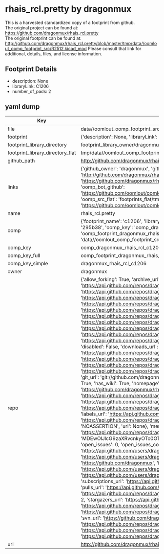 # rhais_rcl.pretty by dragonmux  
This is a harvested standardized copy of a footprint from github.  
The original project can be found at:  
https://github.com/dragonmux/rhais_rcl.pretty  
The original footprint can be found at:
http://github.com/dragonmux/rhais_rcl.pretty/blob/master/tmp/data//oomlout_oomp_footprint_src/R2512.kicad_mod
Please consult that link for additional, details, files, and license information.  
## Footprint Details
* description: None  
* libraryLink: C1206  
* number_of_pads: 2  
## yaml dump  
| Key | Value |  
| --- | --- |  
| file | data//oomlout_oomp_footprint_src/rhais_rcl.pretty/C1206.kicad_mod |  
| footprint | {'description': None, 'libraryLink': 'C1206', 'number_of_pads': 2} |  
| footprint_library_directory | footprint_library_owner/dragonmux_rhais_rcl.pretty |  
| footprint_library_directory_flat | tmp/data//oomlout_oomp_footprint_src/footprints_flat/dragonmux_rhais_rcl_c1206/working |  
| github_path | http://github.com/dragonmux/rhais_rcl.pretty/blob/master/tmp/data//oomlout_oomp_footprint_src/C1206.kicad_mod |  
| links | {'github_owner': 'dragonmux', 'github_repo_name': 'rhais_rcl.pretty', 'github_src': 'http://github.com/dragonmux/rhais_rcl.pretty/blob/master/tmp/data//oomlout_oomp_footprint_src/R2512.kicad_mod', 'github_src_repo': 'https://github.com/dragonmux/rhais_rcl.pretty', 'oomp_bot': 'tmp/data//oomlout_oomp_footprint_src/footprints/dragonmux_rhais_rcl_c1206/working', 'oomp_bot_github': 'https://github.com/oomlout/oomlout_oomp_footprint_bot/tree/main/tmp/data//oomlout_oomp_footprint_src/footprints/dragonmux_rhais_rcl_c1206/working', 'oomp_src_flat': 'footprints_flat/tmp/data//oomlout_oomp_footprint_src/footprints_flat/dragonmux_rhais_rcl_c1206/working', 'oomp_src_flat_github': 'https://github.com/oomlout/oomlout_oomp_footprint_src/tree/main/tmp/data//oomlout_oomp_footprint_src/footprints_flat/dragonmux_rhais_rcl_c1206/working'} |  
| name | rhais_rcl.pretty |  
| oomp | {'footprint_name': 'c1206', 'library_name': 'rhais_rcl', 'md5': '295b38a485bcc17e20bbf62c7fab5c19', 'md5_10': '295b38a485', 'md5_5': '295b3', 'md5_6': '295b38', 'oomp_key': 'oomp_dragonmux_rhais_rcl_c1206', 'oomp_key_extra': 'oomp_footprint_dragonmux_rhais_rcl_c1206', 'oomp_key_full': 'oomp_footprint_dragonmux_rhais_rcl_c1206_295b38', 'oomp_key_simple': 'dragonmux_rhais_rcl_c1206', 'original_filename': 'data//oomlout_oomp_footprint_src/rhais_rcl.pretty/C1206.kicad_mod', 'owner_name': 'dragonmux'} |  
| oomp_key | oomp_dragonmux_rhais_rcl_c1206 |  
| oomp_key_full | oomp_footprint_dragonmux_rhais_rcl_c1206 |  
| oomp_key_simple | dragonmux_rhais_rcl_c1206 |  
| owner | dragonmux |  
| repo | {'allow_forking': True, 'archive_url': 'https://api.github.com/repos/dragonmux/rhais_rcl.pretty/{archive_format}{/ref}', 'archived': False, 'assignees_url': 'https://api.github.com/repos/dragonmux/rhais_rcl.pretty/assignees{/user}', 'blobs_url': 'https://api.github.com/repos/dragonmux/rhais_rcl.pretty/git/blobs{/sha}', 'branches_url': 'https://api.github.com/repos/dragonmux/rhais_rcl.pretty/branches{/branch}', 'clone_url': 'https://github.com/dragonmux/rhais_rcl.pretty.git', 'collaborators_url': 'https://api.github.com/repos/dragonmux/rhais_rcl.pretty/collaborators{/collaborator}', 'comments_url': 'https://api.github.com/repos/dragonmux/rhais_rcl.pretty/comments{/number}', 'commits_url': 'https://api.github.com/repos/dragonmux/rhais_rcl.pretty/commits{/sha}', 'compare_url': 'https://api.github.com/repos/dragonmux/rhais_rcl.pretty/compare/{base}...{head}', 'contents_url': 'https://api.github.com/repos/dragonmux/rhais_rcl.pretty/contents/{+path}', 'contributors_url': 'https://api.github.com/repos/dragonmux/rhais_rcl.pretty/contributors', 'created_at': '2020-09-22T00:33:55Z', 'default_branch': 'main', 'deployments_url': 'https://api.github.com/repos/dragonmux/rhais_rcl.pretty/deployments', 'description': "DX-MON's Resistor, Capacitor and Inductor footprints KiCad library", 'disabled': False, 'downloads_url': 'https://api.github.com/repos/dragonmux/rhais_rcl.pretty/downloads', 'events_url': 'https://api.github.com/repos/dragonmux/rhais_rcl.pretty/events', 'fork': False, 'forks': 1, 'forks_count': 1, 'forks_url': 'https://api.github.com/repos/dragonmux/rhais_rcl.pretty/forks', 'full_name': 'dragonmux/rhais_rcl.pretty', 'git_commits_url': 'https://api.github.com/repos/dragonmux/rhais_rcl.pretty/git/commits{/sha}', 'git_refs_url': 'https://api.github.com/repos/dragonmux/rhais_rcl.pretty/git/refs{/sha}', 'git_tags_url': 'https://api.github.com/repos/dragonmux/rhais_rcl.pretty/git/tags{/sha}', 'git_url': 'git://github.com/dragonmux/rhais_rcl.pretty.git', 'has_discussions': False, 'has_downloads': True, 'has_issues': True, 'has_pages': False, 'has_projects': True, 'has_wiki': True, 'homepage': '', 'hooks_url': 'https://api.github.com/repos/dragonmux/rhais_rcl.pretty/hooks', 'html_url': 'https://github.com/dragonmux/rhais_rcl.pretty', 'id': 297493986, 'is_template': False, 'issue_comment_url': 'https://api.github.com/repos/dragonmux/rhais_rcl.pretty/issues/comments{/number}', 'issue_events_url': 'https://api.github.com/repos/dragonmux/rhais_rcl.pretty/issues/events{/number}', 'issues_url': 'https://api.github.com/repos/dragonmux/rhais_rcl.pretty/issues{/number}', 'keys_url': 'https://api.github.com/repos/dragonmux/rhais_rcl.pretty/keys{/key_id}', 'labels_url': 'https://api.github.com/repos/dragonmux/rhais_rcl.pretty/labels{/name}', 'language': None, 'languages_url': 'https://api.github.com/repos/dragonmux/rhais_rcl.pretty/languages', 'license': {'key': 'other', 'name': 'Other', 'node_id': 'MDc6TGljZW5zZTA=', 'spdx_id': 'NOASSERTION', 'url': None}, 'merges_url': 'https://api.github.com/repos/dragonmux/rhais_rcl.pretty/merges', 'milestones_url': 'https://api.github.com/repos/dragonmux/rhais_rcl.pretty/milestones{/number}', 'mirror_url': None, 'name': 'rhais_rcl.pretty', 'network_count': 1, 'node_id': 'MDEwOlJlcG9zaXRvcnkyOTc0OTM5ODY=', 'notifications_url': 'https://api.github.com/repos/dragonmux/rhais_rcl.pretty/notifications{?since,all,participating}', 'open_issues': 0, 'open_issues_count': 0, 'owner': {'avatar_url': 'https://avatars.githubusercontent.com/u/691140?v=4', 'events_url': 'https://api.github.com/users/dragonmux/events{/privacy}', 'followers_url': 'https://api.github.com/users/dragonmux/followers', 'following_url': 'https://api.github.com/users/dragonmux/following{/other_user}', 'gists_url': 'https://api.github.com/users/dragonmux/gists{/gist_id}', 'gravatar_id': '', 'html_url': 'https://github.com/dragonmux', 'id': 691140, 'login': 'dragonmux', 'node_id': 'MDQ6VXNlcjY5MTE0MA==', 'organizations_url': 'https://api.github.com/users/dragonmux/orgs', 'received_events_url': 'https://api.github.com/users/dragonmux/received_events', 'repos_url': 'https://api.github.com/users/dragonmux/repos', 'site_admin': False, 'starred_url': 'https://api.github.com/users/dragonmux/starred{/owner}{/repo}', 'subscriptions_url': 'https://api.github.com/users/dragonmux/subscriptions', 'type': 'User', 'url': 'https://api.github.com/users/dragonmux'}, 'private': False, 'pulls_url': 'https://api.github.com/repos/dragonmux/rhais_rcl.pretty/pulls{/number}', 'pushed_at': '2022-02-24T04:24:12Z', 'releases_url': 'https://api.github.com/repos/dragonmux/rhais_rcl.pretty/releases{/id}', 'size': 48, 'ssh_url': 'git@github.com:dragonmux/rhais_rcl.pretty.git', 'stargazers_count': 2, 'stargazers_url': 'https://api.github.com/repos/dragonmux/rhais_rcl.pretty/stargazers', 'statuses_url': 'https://api.github.com/repos/dragonmux/rhais_rcl.pretty/statuses/{sha}', 'subscribers_count': 2, 'subscribers_url': 'https://api.github.com/repos/dragonmux/rhais_rcl.pretty/subscribers', 'subscription_url': 'https://api.github.com/repos/dragonmux/rhais_rcl.pretty/subscription', 'svn_url': 'https://github.com/dragonmux/rhais_rcl.pretty', 'tags_url': 'https://api.github.com/repos/dragonmux/rhais_rcl.pretty/tags', 'teams_url': 'https://api.github.com/repos/dragonmux/rhais_rcl.pretty/teams', 'temp_clone_token': None, 'topics': [], 'trees_url': 'https://api.github.com/repos/dragonmux/rhais_rcl.pretty/git/trees{/sha}', 'updated_at': '2023-01-07T20:38:45Z', 'url': 'https://api.github.com/repos/dragonmux/rhais_rcl.pretty', 'visibility': 'public', 'watchers': 2, 'watchers_count': 2, 'web_commit_signoff_required': False} |  
| url | http://github.com/dragonmux/rhais_rcl.pretty |  

